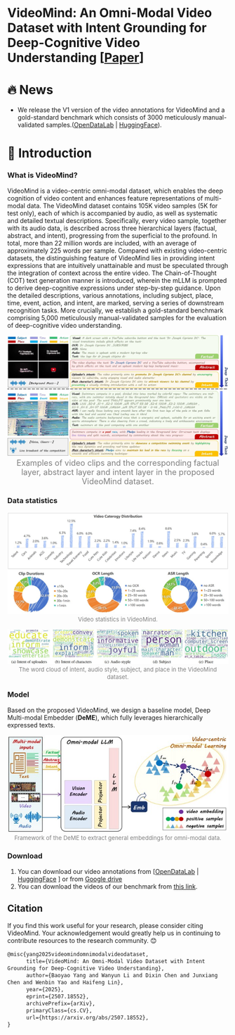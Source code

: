 # VideoMind: An Omni-Modal Video Dataset with Intent Grounding for Deep-Cognitive Video Understanding \[[Paper](https://arxiv.org/abs/2507.18552)\]

# :fire: News
- We release the V1 version of the video annotations for VideoMind and a gold-standard benchmark which consists of 3000 meticulously manual-validated samples.([OpenDataLab](https://opendatalab.com/Dixin/VideoMind) | [HuggingFace](https://huggingface.co/datasets/DixinChen/VideoMind)).
  
# :book: Introduction

### What is VideoMind?
VideoMind is a video-centric omni-modal dataset, which enables the deep cognition of video content and enhances feature representations of multi-modal data. The VideoMind dataset contains 105K video samples (5K for test only), each of which is accompanied by audio, as well as systematic and detailed textual descriptions. Specifically, every video sample, together with its audio data, is described across three hierarchical layers (factual, abstract, and intent), progressing from the superficial to the profound. In total, more than 22 million words are included, with an average of approximately 225 words per sample. Compared with existing video-centric datasets, the distinguishing feature of VideoMind lies in providing intent expressions that are intuitively unattainable and must be speculated through the integration of context across the entire video. The Chain-of-Thought (COT) text generation manner is introduced, wherein the mLLM is prompted to derive deep-cognitive expressions under step-by-step guidance. Upon the detailed descriptions, various annotations, including subject, place, time, event, action, and intent, are marked, serving a series of downstream recognition tasks. More crucially, we establish a gold-standard benchmark comprising 5,000 meticulously manual-validated samples for the evaluation of deep-cognitive video understanding.

<p align="center">
<img src="image/Examples-latest version.jpg" alt="examples for VideoMind"/>
<font size=4 color="gray">Examples of video clips and the corresponding factual layer, abstract layer and intent layer in the proposed VideoMind dataset.</font>
</p>

### Data statistics

<p align="center">
<img src="image/data statistics.jpg" alt="Sentence Length"/>
<font size=2 color="gray">Video statistics in VideoMind.</font>
</p>

<p align="center">
<img src="image/word cloud.jpg" alt="Word Cloud"/>
<font size=2 color="gray">The word cloud of intent, audio style, subject, and place in the VideoMind dataset.</font>
</p>


### Model
Based on the proposed VideoMind, we design a baseline model, Deep Multi-modal Embedder (**DeME**), which fully leverages hierarchically expressed texts.
<p align="center">
<img src="image/DeME.jpg" alt="multi-model"/>
<font size=2 color="gray">Framework of the DeME to extract general embeddings for omni-modal data.</font>
</p>

### Download
1. You can download our video annotations from \[[OpenDataLab](https://opendatalab.com/Dixin/VideoMind) \| [HuggingFace](https://huggingface.co/datasets/DixinChen/VideoMind) \]
   or from [Google drive](https://drive.google.com/drive/folders/1T_9A3GU4DwB-oWrj3DePcP3EYCTuausP?usp=sharing)
2. You can download the videos of our benchmark from [this link](https://drive.google.com/file/d/1CnoLCKH_8NPmr-N7fbW3HLP3pr4x-KBL/view?usp=sharing).

## Citation
If you find this work useful for your research, please consider citing VideoMind. Your acknowledgement would greatly help us in continuing to contribute resources to the research community. 😊
```
@misc{yang2025videomindomnimodalvideodataset,
      title={VideoMind: An Omni-Modal Video Dataset with Intent Grounding for Deep-Cognitive Video Understanding}, 
      author={Baoyao Yang and Wanyun Li and Dixin Chen and Junxiang Chen and Wenbin Yao and Haifeng Lin},
      year={2025},
      eprint={2507.18552},
      archivePrefix={arXiv},
      primaryClass={cs.CV},
      url={https://arxiv.org/abs/2507.18552}, 
}
```

